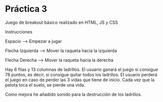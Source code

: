 # Práctica 3
Juego de breakout básico realizado en HTML, JS y CSS

Instrucciones

Espacio --> Empezar a jugar

Flecha Izquierda --> Mover la raqueta hacia la izquierda

Flecha Derecha --> Mover la raqueta hacia la derecha


Hay 6 filas y 13 columnas de ladrillos. El usuario ganará el juego si consigue 78 puntos, es decir, si consigue quitar todos los ladrillos. El usuario perderá el juego en caso de perder las 3 vidas que tiene de inicio. Cada vez que la pelota toca el suelo, se pierde una vida.

Como mejora he añadido sonido para la destrucción de los ladrillos.